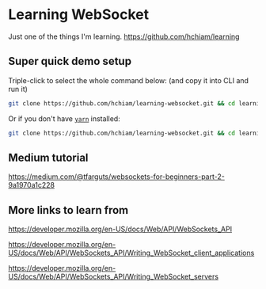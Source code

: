 # Learning WebSocket

Just one of the things I'm learning. <https://github.com/hchiam/learning>

## Super quick demo setup

Triple-click to select the whole command below: (and copy it into CLI and run it)

```bash
git clone https://github.com/hchiam/learning-websocket.git && cd learning-websocket && yarn && open http://localhost:8080 && nodemon
```

Or if you don't have [`yarn`](https://github.com/hchiam/learning-yarn) installed:

```bash
git clone https://github.com/hchiam/learning-websocket.git && cd learning-websocket && npm install && open http://localhost:8080 && nodemon
```

## Medium tutorial

<https://medium.com/@tfarguts/websockets-for-beginners-part-2-9a1970a1c228>

## More links to learn from

<https://developer.mozilla.org/en-US/docs/Web/API/WebSockets_API>

<https://developer.mozilla.org/en-US/docs/Web/API/WebSockets_API/Writing_WebSocket_client_applications>

<https://developer.mozilla.org/en-US/docs/Web/API/WebSockets_API/Writing_WebSocket_servers>
